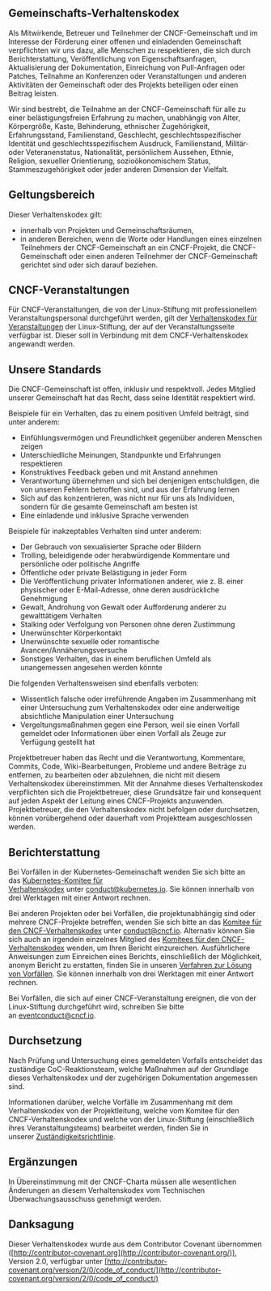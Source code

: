 ## Gemeinschafts-Verhaltenskodex

Als Mitwirkende, Betreuer und Teilnehmer der CNCF-Gemeinschaft und im Interesse der Förderung einer offenen und einladenden Gemeinschaft verpflichten wir uns dazu, alle Menschen zu respektieren, die sich durch Berichterstattung, Veröffentlichung von Eigenschaftsanfragen, Aktualisierung der Dokumentation, Einreichung von Pull-Anfragen oder Patches, Teilnahme an Konferenzen oder Veranstaltungen und anderen Aktivitäten der Gemeinschaft oder des Projekts beteiligen oder einen Beitrag leisten.

Wir sind bestrebt, die Teilnahme an der CNCF-Gemeinschaft für alle zu einer belästigungsfreien Erfahrung zu machen, unabhängig von Alter, Körpergröße, Kaste, Behinderung, ethnischer Zugehörigkeit, Erfahrungsstand, Familienstand, Geschlecht, geschlechtsspezifischer Identität und geschlechtsspezifischem Ausdruck, Familienstand, Militär- oder Veteranenstatus, Nationalität, persönlichem Aussehen, Ethnie, Religion, sexueller Orientierung, sozioökonomischem Status, Stammeszugehörigkeit oder jeder anderen Dimension der Vielfalt.

## Geltungsbereich

Dieser Verhaltenskodex gilt:
* innerhalb von Projekten und Gemeinschaftsräumen,
* in anderen Bereichen, wenn die Worte oder Handlungen eines einzelnen Teilnehmers der CNCF-Gemeinschaft an ein CNCF-Projekt, die CNCF-Gemeinschaft oder einen anderen Teilnehmer der CNCF-Gemeinschaft gerichtet sind oder sich darauf beziehen.

## CNCF-Veranstaltungen

Für CNCF-Veranstaltungen, die von der Linux-Stiftung mit professionellem Veranstaltungspersonal durchgeführt werden, gilt der [Verhaltenskodex für Veranstaltungen](https://events.linuxfoundation.org/code-of-conduct/) der Linux-Stiftung, der auf der Veranstaltungsseite verfügbar ist. Dieser soll in Verbindung mit dem CNCF-Verhaltenskodex angewandt werden.

## Unsere Standards

Die CNCF-Gemeinschaft ist offen, inklusiv und respektvoll. Jedes Mitglied unserer Gemeinschaft hat das Recht, dass seine Identität respektiert wird.

Beispiele für ein Verhalten, das zu einem positiven Umfeld beiträgt, sind unter anderem:
* Einfühlungsvermögen und Freundlichkeit gegenüber anderen Menschen zeigen
* Unterschiedliche Meinungen, Standpunkte und Erfahrungen respektieren
* Konstruktives Feedback geben und mit Anstand annehmen
* Verantwortung übernehmen und sich bei denjenigen entschuldigen, die von unseren Fehlern betroffen sind, und aus der Erfahrung lernen
* Sich auf das konzentrieren, was nicht nur für uns als Individuen, sondern für die gesamte Gemeinschaft am besten ist
* Eine einladende und inklusive Sprache verwenden

Beispiele für inakzeptables Verhalten sind unter anderem:
* Der Gebrauch von sexualisierter Sprache oder Bildern
* Trolling, beleidigende oder herabwürdigende Kommentare und persönliche oder politische Angriffe
* Öffentliche oder private Belästigung in jeder Form
* Die Veröffentlichung privater Informationen anderer, wie z. B. einer physischer oder E-Mail-Adresse, ohne deren ausdrückliche Genehmigung
* Gewalt, Androhung von Gewalt oder Aufforderung anderer zu gewalttätigem Verhalten
* Stalking oder Verfolgung von Personen ohne deren Zustimmung
* Unerwünschter Körperkontakt
* Unerwünschte sexuelle oder romantische Avancen/Annäherungsversuche
* Sonstiges Verhalten, das in einem beruflichen Umfeld als unangemessen angesehen werden könnte

Die folgenden Verhaltensweisen sind ebenfalls verboten:
* Wissentlich falsche oder irreführende Angaben im Zusammenhang mit einer Untersuchung zum Verhaltenskodex oder eine anderweitige absichtliche Manipulation einer Untersuchung
* Vergeltungsmaßnahmen gegen eine Person, weil sie einen Vorfall gemeldet oder Informationen über einen Vorfall als Zeuge zur Verfügung gestellt hat

Projektbetreuer haben das Recht und die Verantwortung, Kommentare, Commits, Code, Wiki-Bearbeitungen, Probleme und andere Beiträge zu entfernen, zu bearbeiten oder abzulehnen, die nicht mit diesem Verhaltenskodex übereinstimmen. Mit der Annahme dieses Verhaltenskodex verpflichten sich die Projektbetreuer, diese Grundsätze fair und konsequent auf jeden Aspekt der Leitung eines CNCF-Projekts anzuwenden. Projektbetreuer, die den Verhaltenskodex nicht befolgen oder durchsetzen, können vorübergehend oder dauerhaft vom Projektteam ausgeschlossen werden.

## Berichterstattung

Bei Vorfällen in der Kubernetes-Gemeinschaft wenden Sie sich bitte an das [Kubernetes-Komitee für Verhaltenskodex](https://git.k8s.io/community/committee-code-of-conduct) unter [conduct@kubernetes.io](mailto:conduct@kubernetes.io). Sie können innerhalb von drei Werktagen mit einer Antwort rechnen.

Bei anderen Projekten oder bei Vorfällen, die projektunabhängig sind oder mehrere CNCF-Projekte betreffen, wenden Sie sich bitte an das [Komitee für den CNCF-Verhaltenskodex](https://www.cncf.io/conduct/committee/) unter [conduct@cncf.io](mailto:conduct@cncf.io). Alternativ können Sie sich auch an irgendein einzelnes Mitglied des [Komitees für den CNCF-Verhaltenskodex](https://www.cncf.io/conduct/committee/) wenden, um Ihren Bericht einzureichen. Ausführlichere Anweisungen zum Einreichen eines Berichts, einschließlich der Möglichkeit, anonym Bericht zu erstatten, finden Sie in unseren [Verfahren zur Lösung von Vorfällen](https://github.com/cncf/foundation/blob/main/code-of-conduct/coc-incident-resolution-procedures.md). Sie können innerhalb von drei Werktagen mit einer Antwort rechnen.

Bei Vorfällen, die sich auf einer CNCF-Veranstaltung ereignen, die von der Linux-Stiftung durchgeführt wird, schreiben Sie bitte an [eventconduct@cncf.io](mailto:eventconduct@cncf.io).

## Durchsetzung

Nach Prüfung und Untersuchung eines gemeldeten Vorfalls entscheidet das zuständige CoC-Reaktionsteam, welche Maßnahmen auf der Grundlage dieses Verhaltenskodex und der zugehörigen Dokumentation angemessen sind.

Informationen darüber, welche Vorfälle im Zusammenhang mit dem Verhaltenskodex von der Projektleitung, welche vom Komitee für den CNCF-Verhaltenskodex und welche von der Linux-Stiftung (einschließlich ihres Veranstaltungsteams) bearbeitet werden, finden Sie in unserer [Zuständigkeitsrichtlinie](https://github.com/cncf/foundation/blob/main/code-of-conduct/coc-committee-jurisdiction-policy.md).

## Ergänzungen

In Übereinstimmung mit der CNCF-Charta müssen alle wesentlichen Änderungen an diesem Verhaltenskodex vom Technischen Überwachungsausschuss genehmigt werden.

## Danksagung

Dieser Verhaltenskodex wurde aus dem Contributor Covenant übernommen ([http://contributor-covenant.org](http://contributor-covenant.org/)), Version 2.0, verfügbar unter [http://contributor-covenant.org/version/2/0/code_of_conduct/](http://contributor-covenant.org/version/2/0/code_of_conduct/)